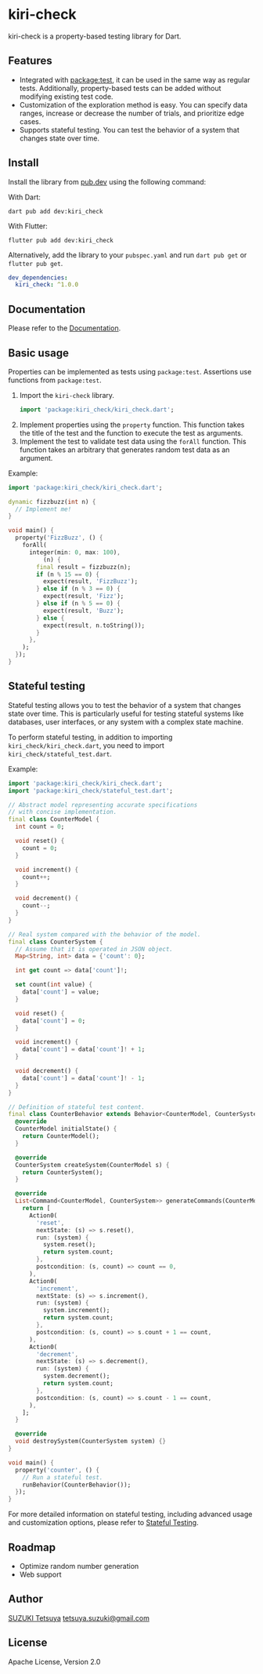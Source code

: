 # kiri-check

kiri-check is a property-based testing library for Dart.

## Features

- Integrated with [package:test](https://pub.dev/packages/test), it can be used in the same way as regular tests.
  Additionally, property-based tests can be added without modifying existing test code.
- Customization of the exploration method is easy. You can specify data ranges, increase or decrease the number of
  trials, and prioritize edge cases.
- Supports stateful testing. You can test the behavior of a system that changes state over time.

## Install

Install the library from [pub.dev](https://pub.dev/packages/kiri_check) using the following command:

With Dart:

```shell
dart pub add dev:kiri_check
```

With Flutter:

```shell
flutter pub add dev:kiri_check
```

Alternatively, add the library to your `pubspec.yaml` and run `dart pub get` or `flutter pub get`.

```yaml
dev_dependencies:
  kiri_check: ^1.0.0
```

## Documentation

Please refer to the [Documentation](https://szktty.github.io/kiri-check/).

## Basic usage

Properties can be implemented as tests using `package:test`. Assertions use functions from `package:test`.

1. Import the `kiri-check` library.
   ```dart
   import 'package:kiri_check/kiri_check.dart';
   ```
2. Implement properties using the `property` function. This function takes the title of the test and the function to
   execute the test as arguments.
3. Implement the test to validate test data using the `forAll`
   function. This function takes an arbitrary that generates random test data as an argument.

Example:

```dart
import 'package:kiri_check/kiri_check.dart';

dynamic fizzbuzz(int n) {
  // Implement me!
}

void main() {
  property('FizzBuzz', () {
    forAll(
      integer(min: 0, max: 100),
          (n) {
        final result = fizzbuzz(n);
        if (n % 15 == 0) {
          expect(result, 'FizzBuzz');
        } else if (n % 3 == 0) {
          expect(result, 'Fizz');
        } else if (n % 5 == 0) {
          expect(result, 'Buzz');
        } else {
          expect(result, n.toString());
        }
      },
    );
  });
}
```

## Stateful testing

Stateful testing allows you to test the behavior of a system that changes state over time.
This is particularly useful for testing stateful systems like databases,
user interfaces, or any system with a complex state machine.

To perform stateful testing, in addition to importing `kiri_check/kiri_check.dart`, you need to
import `kiri_check/stateful_test.dart`.

Example:

```dart
import 'package:kiri_check/kiri_check.dart';
import 'package:kiri_check/stateful_test.dart';

// Abstract model representing accurate specifications
// with concise implementation.
final class CounterModel {
  int count = 0;

  void reset() {
    count = 0;
  }

  void increment() {
    count++;
  }

  void decrement() {
    count--;
  }
}

// Real system compared with the behavior of the model.
final class CounterSystem {
  // Assume that it is operated in JSON object.
  Map<String, int> data = {'count': 0};

  int get count => data['count']!;

  set count(int value) {
    data['count'] = value;
  }

  void reset() {
    data['count'] = 0;
  }

  void increment() {
    data['count'] = data['count']! + 1;
  }

  void decrement() {
    data['count'] = data['count']! - 1;
  }
}

// Definition of stateful test content.
final class CounterBehavior extends Behavior<CounterModel, CounterSystem> {
  @override
  CounterModel initialState() {
    return CounterModel();
  }

  @override
  CounterSystem createSystem(CounterModel s) {
    return CounterSystem();
  }

  @override
  List<Command<CounterModel, CounterSystem>> generateCommands(CounterModel s) {
    return [
      Action0(
        'reset',
        nextState: (s) => s.reset(),
        run: (system) {
          system.reset();
          return system.count;
        },
        postcondition: (s, count) => count == 0,
      ),
      Action0(
        'increment',
        nextState: (s) => s.increment(),
        run: (system) {
          system.increment();
          return system.count;
        },
        postcondition: (s, count) => s.count + 1 == count,
      ),
      Action0(
        'decrement',
        nextState: (s) => s.decrement(),
        run: (system) {
          system.decrement();
          return system.count;
        },
        postcondition: (s, count) => s.count - 1 == count,
      ),
    ];
  }

  @override
  void destroySystem(CounterSystem system) {}
}

void main() {
  property('counter', () {
    // Run a stateful test.
    runBehavior(CounterBehavior());
  });
}
```

For more detailed information on stateful testing, including advanced usage and customization options, please refer
to [Stateful Testing](https://szktty.github.io/kiri-check/stateful-testing.html).

## Roadmap

- Optimize random number generation
- Web support

## Author

[SUZUKI Tetsuya](https://github.com/szktty) <tetsuya.suzuki@gmail.com>

## License

Apache License, Version 2.0